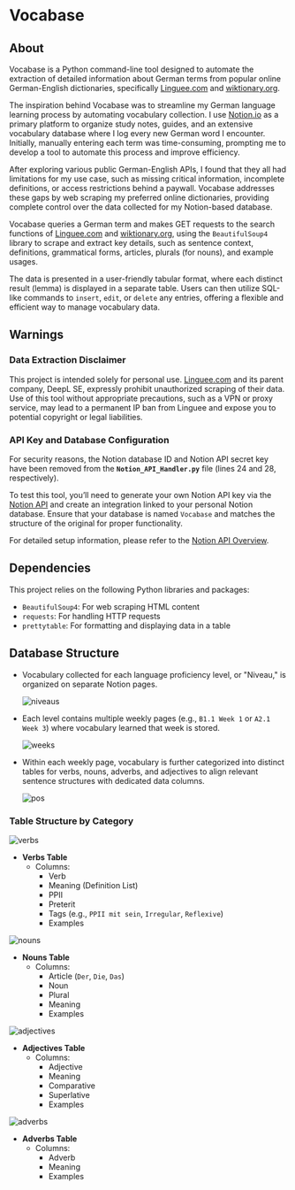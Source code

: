 # Vocabase
## About
Vocabase is a Python command-line tool designed to automate the extraction of detailed information about German terms from popular online German-English dictionaries, specifically [Linguee.com](http://Linguee.com) and [wiktionary.org](http://wiktionary.org/). 

The inspiration behind Vocabase was to streamline my German language learning process by automating vocabulary collection. I use [Notion.io](http://Notion.io) as a primary platform to organize study notes, guides, and an extensive vocabulary database where I log every new German word I encounter. Initially, manually entering each term was time-consuming, prompting me to develop a tool to automate this process and improve efficiency.

After exploring various public German-English APIs, I found that they all had limitations for my use case, such as missing critical information, incomplete definitions, or access restrictions behind a paywall. Vocabase addresses these gaps by web scraping my preferred online dictionaries, providing complete control over the data collected for my Notion-based database.

Vocabase queries a German term and makes GET requests to the search functions of [Linguee.com](http://linguee.com) and [wiktionary.org](https://www.wiktionary.org/), using the `BeautifulSoup4` library to scrape and extract key details, such as sentence context, definitions, grammatical forms, articles, plurals (for nouns), and example usages.

The data is presented in a user-friendly tabular format, where each distinct result (lemma) is displayed in a separate table. Users can then utilize SQL-like commands to `insert`, `edit`, or `delete` any entries, offering a flexible and efficient way to manage vocabulary data.
## Warnings

### Data Extraction Disclaimer

This project is intended solely for personal use. [Linguee.com](http://linguee.com) and its parent company, DeepL SE, expressly prohibit unauthorized scraping of their data. Use of this tool without appropriate precautions, such as a VPN or proxy service, may lead to a permanent IP ban from Linguee and expose you to potential copyright or legal liabilities.

### API Key and Database Configuration

For security reasons, the Notion database ID and Notion API secret key have been removed from the **`Notion_API_Handler.py`** file (lines 24 and 28, respectively).

To test this tool, you’ll need to generate your own Notion API key via the [Notion API](https://developers.notion.com/) and create an integration linked to your personal Notion database. Ensure that your database is named `Vocabase` and matches the structure of the original for proper functionality.

For detailed setup information, please refer to the [Notion API Overview](https://developers.notion.com/docs/getting-started).

## Dependencies

This project relies on the following Python libraries and packages:

- `BeautifulSoup4`: For web scraping HTML content
- `requests`: For handling HTTP requests
- `prettytable`: For formatting and displaying data in a table

## Database Structure

- Vocabulary collected for each language proficiency level, or "Niveau," is organized on separate Notion pages.

  ![niveaus](https://github.com/user-attachments/assets/fd6fb62f-c950-433b-a89a-6854536d8240)

- Each level contains multiple weekly pages (e.g., `B1.1 Week 1` or `A2.1 Week 3`) where vocabulary learned that week is stored.

  ![weeks](https://github.com/user-attachments/assets/58acab94-5d80-4c3f-8ef0-cdf0382e4bb1)

- Within each weekly page, vocabulary is further categorized into distinct tables for verbs, nouns, adverbs, and adjectives to align relevant sentence structures with dedicated data columns.

  ![pos](https://github.com/user-attachments/assets/f784d6f1-eb68-4a74-8311-40870433b96b)


### Table Structure by Category

![verbs](https://github.com/user-attachments/assets/0bb1ef88-6660-4812-a53e-349e44c7588f)

- **Verbs Table**  
  - Columns: 
    - Verb
    - Meaning (Definition List)
    - PPII
    - Preterit
    - Tags (e.g., `PPII mit sein`, `Irregular`, `Reflexive`)
    - Examples

![nouns](https://github.com/user-attachments/assets/c3f6ad78-45c2-4d93-8228-b90ec121dd24)

- **Nouns Table**  
  - Columns:
    - Article (`Der`, `Die`, `Das`)
    - Noun
    - Plural
    - Meaning
    - Examples

![adjectives](https://github.com/user-attachments/assets/43f41190-aca6-409f-9b5c-db8de8fe52e9)

- **Adjectives Table**  
  - Columns:
    - Adjective
    - Meaning
    - Comparative
    - Superlative
    - Examples

![adverbs](https://github.com/user-attachments/assets/4a56e482-8db8-4245-a78b-9c61c0b408b5)

- **Adverbs Table**  
  - Columns:
    - Adverb
    - Meaning
    - Examples
